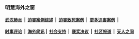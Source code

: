 
### 明慧海外之窗

####  [武汉肺炎](indexes/365.md?t=07010300) &nbsp;|&nbsp;  [迫害案例综述](indexes/328.md?t=07010300) &nbsp;|&nbsp; [迫害致死案例](indexes/277.md?t=07010300)  &nbsp;|&nbsp; [更多迫害案例](indexes/81.md?t=07010300)  &nbsp;|&nbsp; 
####  [时事评论](indexes/19.md?t=07010300) &nbsp;|&nbsp; [海外简讯](indexes/245.md?t=07010300)&nbsp;|&nbsp;  [社会支持](indexes/140.md?t=07010300) &nbsp;|&nbsp; [褒奖决议](indexes/282.md?t=07010300) &nbsp;|&nbsp; [社区报道](indexes/91.md?t=07010300)  &nbsp;|&nbsp; [天人之间](indexes/78.md?t=07010300) 

